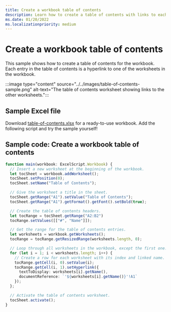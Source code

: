 ```yaml
---
title: Create a workbook table of contents
description: Learn how to create a table of contents with links to each worksheet.
ms.date: 01/20/2022
ms.localizationpriority: medium
---
```


# Create a workbook table of contents

This sample shows how to create a table of contents for the workbook. Each entry in the table of contents is a hyperlink to one of the worksheets in the workbook.

:::image type="content" source="../../images/table-of-contents-sample.png" alt-text="The table of contents worksheet showing links to the other worksheets.":::

## Sample Excel file

Download [table-of-contents.xlsx](table-of-contents.xlsx) for a ready-to-use workbook. Add the following script and try the sample yourself!

## Sample code: Create a workbook table of contents

```TypeScript
function main(workbook: ExcelScript.Workbook) {
  // Insert a new worksheet at the beginning of the workbook.
  let tocSheet = workbook.addWorksheet();
  tocSheet.setPosition(0);
  tocSheet.setName("Table of Contents");

  // Give the worksheet a title in the sheet.
  tocSheet.getRange("A1").setValue("Table of Contents");
  tocSheet.getRange("A1").getFormat().getFont().setBold(true);

  // Create the table of contents headers.
  let tocRange = tocSheet.getRange("A2:B2")
  tocRange.setValues([["#", "Name"]]);

  // Get the range for the table of contents entries.
  let worksheets = workbook.getWorksheets();
  tocRange = tocRange.getResizedRange(worksheets.length, 0);

  // Loop through all worksheets in the workbook, except the first one.
  for (let i = 1; i < worksheets.length; i++) {
    // Create a row for each worksheet with its index and linked name.
    tocRange.getCell(i, 0).setValue(i);
    tocRange.getCell(i, 1).setHyperlink({
      textToDisplay: worksheets[i].getName(),
      documentReference: `'${worksheets[i].getName()}'!A1`
    });
  };

  // Activate the table of contents worksheet.
  tocSheet.activate();
}
```
